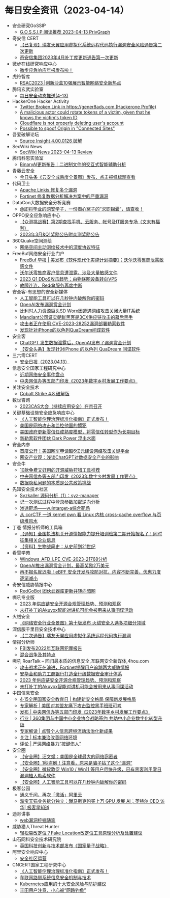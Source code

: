 # 每日安全资讯（2023-04-14）

- 安全研究GoSSIP
  - [G.O.S.S.I.P 阅读推荐 2023-04-13 PrivGraph](https://mp.weixin.qq.com/s?__biz=Mzg5ODUxMzg0Ng==&mid=2247494873&idx=1&sn=9a12c7e1fe02c2d624646576ec70893b&chksm=c063c200f7144b167e67ecdd7efb38415cfd1a5682f77a9edaaa856f5ab6b97804a209abfd51&scene=58&subscene=0#rd)
- 奇安信 CERT
  - [【已复现】瑞友天翼应用虚拟化系统远程代码执行漏洞安全风险通告第二次更新](https://mp.weixin.qq.com/s?__biz=MzU5NDgxODU1MQ==&mid=2247498239&idx=1&sn=7cec830cbb332985f066744388032bef&chksm=fe79dd67c90e547149b600b4e0c17de3ea4913f8a9a4f1139b2596e200366d798b3130fda7c2&scene=58&subscene=0#rd)
  - [奇安信集团2023年4月补丁库更新通告第一次更新](https://mp.weixin.qq.com/s?__biz=MzU5NDgxODU1MQ==&mid=2247498239&idx=2&sn=a45a405671792f5bd58ae484e3707452&chksm=fe79dd67c90e54719f4d106e7ddb83b77d56cc464eaaf2d11720483f7f027f60e4d4668130f6&scene=58&subscene=0#rd)
- 微步在线研究响应中心
  - [微步应急响应年报发布啦！](https://mp.weixin.qq.com/s?__biz=Mzg5MTc3ODY4Mw==&mid=2247501049&idx=1&sn=4f2f9dfdbd7fa1db595ea31986c31e57&chksm=cfcaa7edf8bd2efbde62375f84de1eda565853dce26b15529f55fe6a2c80d750516d1e4380b1&scene=58&subscene=0#rd)
- 虎符智库
  - [RSAC2023 |创新沙盒10强展示智能网络安全新热点](https://mp.weixin.qq.com/s?__biz=MzIwNjYwMTMyNQ==&mid=2247488997&idx=1&sn=e084a131eb67bb6b9eafe8d309639dfe&chksm=971e78e7a069f1f11df568220bf6c10e26f304cdb352f6a852169e99cd0bb66be4451b6bccd8&scene=58&subscene=0#rd)
- 腾讯玄武实验室
  - [每日安全动态推送(4-13)](https://mp.weixin.qq.com/s?__biz=MzA5NDYyNDI0MA==&mid=2651958942&idx=1&sn=b1d5ffd3d16b897e2ea89c0bd67ad9c5&chksm=8baece01bcd94717ebef356744709961eb00523103ea26423d2437beb6b81c993e8f9110e1f5&scene=58&subscene=0#rd)
- HackerOne Hacker Activity
  - [Twitter Broken Link in https://gener8ads.com (Hackerone Profile)](https://hackerone.com/reports/1815355)
  - [A malicious actor could rotate tokens of a victim, given that he knows the victim's token ID](https://hackerone.com/reports/1525309)
  - [Cloudflare is not properly deleting user's account](https://hackerone.com/reports/1728292)
  - [Possible to spoof Origin in "Connected Sites"](https://hackerone.com/reports/1710564)
- 吾爱破解论坛
  - [Source Insight 4.00.0126 破解](https://mp.weixin.qq.com/s?__biz=MjM5Mjc3MDM2Mw==&mid=2651139477&idx=1&sn=ed516988a04cf77e32ba18a4861f43be&chksm=bd50bdc18a2734d7fbd4a5701a258f3d99b4e44bac936b3e9df8eabede916c19533d3d468ba8&scene=58&subscene=0#rd)
- SecWiki News
  - [SecWiki News 2023-04-13 Review](http://www.sec-wiki.com/?2023-04-13)
- 腾讯科恩实验室
  - [BinaryAI更新布告｜二进制文件的交互式智能辅助分析](https://mp.weixin.qq.com/s?__biz=MzU1MjgwNzc4Ng==&mid=2247504820&idx=1&sn=4460c5a06bd9a22445d47dc541aed5bb&chksm=fbfeefb1cc8966a7879592ead42d0fe4951d874b081d28701f036e606825a2405fd89701723e&scene=58&subscene=0#rd)
- 青藤云安全
  - [今日头条《云安全成熟度全景图》发布，点击报纸标题查看](https://mp.weixin.qq.com/s?__biz=MzAwNDE4Mzc1NA==&mid=2650843862&idx=1&sn=12e923a9585026d866275ad4b053705a&chksm=80dbc973b7ac406536c4d23cb693caea4e368fa578054fb0e3eb542818bc6f6dd42e495b78ee&scene=58&subscene=0#rd)
- 代码卫士
  - [Apache Linkis 修复多个漏洞](https://mp.weixin.qq.com/s?__biz=MzI2NTg4OTc5Nw==&mid=2247516234&idx=1&sn=ba72ac437de85dff898598d11ce97f6d&chksm=ea94b120dde338367ba09290193fddc80c82805257f0aac35587dafcb63dd98f43f418cc767f&scene=58&subscene=0#rd)
  - [Fortinet 修复数据分析解决方案中的严重漏洞](https://mp.weixin.qq.com/s?__biz=MzI2NTg4OTc5Nw==&mid=2247516234&idx=2&sn=8b8cbd3bbef796e7781c52396c37618f&chksm=ea94b120dde33836274567a92fa01a00f6e40b1b29565d989648c9eeada3ac326405a7a9e7d9&scene=58&subscene=0#rd)
- DataCon大数据安全分析竞赛
  - [@即将毕业的网安学子，一份掏心窝子的“求职锦囊”，请查收！](https://mp.weixin.qq.com/s?__biz=MzU5Njg1NzMyNw==&mid=2247486447&idx=1&sn=2c7256dba3c234e307768a9d28f84135&chksm=fe5d136fc92a9a790a695535460f710de907b7af35d5939b1f09bc2727caa382383d378a4bd0&scene=58&subscene=0#rd)
- OPPO安全应急响应中心
  - [【众测挑战赛】第2期查找手机、云服务、帐号及IT服务专场（文末有福利）](https://mp.weixin.qq.com/s?__biz=MzUyNzc4Mzk3MQ==&mid=2247490986&idx=1&sn=b371d99ce4a668547041515840409db2&chksm=fa7b1ce6cd0c95f046aabc2e9d04bdd1a9a32abeeeeb9499c96251daa4a6a8680c72abf4ab6b&scene=58&subscene=0#rd)
  - [2023年3月&Q1奖励公告附众测奖励公告](https://mp.weixin.qq.com/s?__biz=MzUyNzc4Mzk3MQ==&mid=2247490986&idx=2&sn=6c7d855b15f65187d3d89dc64b7e6578&chksm=fa7b1ce6cd0c95f0fb7b35e3426506a626f27670a088ea167fce7a57f005297b75b8ca295b65&scene=58&subscene=0#rd)
- 360Quake空间测绘
  - [网络空间主动测绘技术中的深度协议特征](https://mp.weixin.qq.com/s?__biz=Mzk0NzE4MDE2NA==&mid=2247487511&idx=1&sn=8780bdb23ab833753e7d00525ac9b44a&chksm=c37b97fcf40c1eea841ecb7e8e60ff65eb93965f0224db934bf84f2d0e01be62e83a93cb32aa&scene=58&subscene=0#rd)
- FreeBuf网络安全行业门户
  - [FreeBuf 早报 | 美发布《软件现代化实施计划摘要》；沃尔沃零售商泄露敏感文件](https://www.freebuf.com/news/363541.html)
  - [沃尔沃零售商客户信息遭泄露，涉及大量敏感文件](https://www.freebuf.com/news/363499.html)
  - [2023 Q1 DDoS攻击趋势：由物联网设备转向VPS](https://www.freebuf.com/news/363485.html)
  - [故障连连，Reddit服务再度中断](https://www.freebuf.com/news/363440.html)
- 安全客-有思想的安全新媒体
  - [人工智能工具可以在几秒钟内破解你的密码](https://www.anquanke.com/post/id/288290)
  - [OpenAI发布漏洞赏金计划](https://www.anquanke.com/post/id/288286)
  - [比利时人力资源巨头SD Worx因遭遇网络攻击关闭大量IT系统](https://www.anquanke.com/post/id/288282)
  - [Mandiant公司证实朝鲜黑客是3CX供应链攻击的幕后黑手](https://www.anquanke.com/post/id/288278)
  - [攻击者正在使用 CVE-2023-28252漏洞部署勒索软件](https://www.anquanke.com/post/id/288273)
  - [发现针对iPhone的以色列QuaDream间谍软件](https://www.anquanke.com/post/id/288267)
- 安全客
  - [ChatGPT 发生数据泄露后，OpenAI发布了漏洞赏金计划](https://mp.weixin.qq.com/s?__biz=MzA5ODA0NDE2MA==&mid=2649784555&idx=1&sn=29b213bcc277a68e7938608810da376b&chksm=8893b084bfe43992b81111e7da097b8adc075f37f64fccf7c930354f93d43f77ce233bca20be&scene=58&subscene=0#rd)
  - [【安全头条】发现针对iPhone 的以色列 QuaDream 间谍软件](https://mp.weixin.qq.com/s?__biz=MzA5ODA0NDE2MA==&mid=2649784555&idx=2&sn=1bb347e6137589b5245c41d3e2eaddb4&chksm=8893b084bfe43992b7e0f1181c5e57fb7c5433d4aad59fc53f4e459db67bc3f62f404b138c1d&scene=58&subscene=0#rd)
- 三六零CERT
  - [安全日报（2023.04.13）](https://mp.weixin.qq.com/s?__biz=MzU5MjEzOTM3NA==&mid=2247492037&idx=1&sn=5ecc7329dd31ce8b32515b87a0e84d3f&chksm=fe26e4c4c9516dd2d6348e879b94cb0671eff11b9dca54e0f58717438ca6505770e5b36b6d99&scene=58&subscene=0#rd)
- 信息安全国家工程研究中心
  - [近期网络安全事件盘点](https://mp.weixin.qq.com/s?__biz=MzU5OTQ0NzY3Ng==&mid=2247493632&idx=1&sn=298fd1b8f98328940c815ae99cda6d87&chksm=feb66913c9c1e005ffe20c1674dbfce3123a4e67ec36812b2bccfa0145f5ffc3f3c0ea95b50d&scene=58&subscene=0#rd)
  - [中央网信办等五部门印发《2023年数字乡村发展工作要点》](https://mp.weixin.qq.com/s?__biz=MzU5OTQ0NzY3Ng==&mid=2247493632&idx=2&sn=38e1167739fd2ef7b1b7e333f3e3842d&chksm=feb66913c9c1e00504bccf7d8e74e5f528cba8aeee0c57d01d4da8d2a8e0a8ef795d16b07474&scene=58&subscene=0#rd)
- 关注安全技术
  - [Cobalt Strike 4.8 破解版](https://mp.weixin.qq.com/s?__biz=MzA4MDMwMjQ3Mg==&mid=2651868453&idx=1&sn=413b7295d469a20c2c53154ca036affd&chksm=8442b5c2b3353cd49b0ab466f596182e77101ce01732e73d3c16c5ad7cd62da85205b5a5c58b&scene=58&subscene=0#rd)
- 数世咨询
  - [2023CAS大会（持续应用安全）在京召开](https://mp.weixin.qq.com/s?__biz=MzkxNzA3MTgyNg==&mid=2247497805&idx=1&sn=91a1fd629666855c7a4fce6448acf6c1&chksm=c1448af0f63303e652f023b1a1d1c69ff52f83592cdfb7482050b91515ef47f42e7595b05ae3&scene=58&subscene=0#rd)
- 关键基础设施安全应急响应中心
  - [《人工智能伦理治理标准化指南》正式发布！](https://mp.weixin.qq.com/s?__biz=MzkyMzAwMDEyNg==&mid=2247536013&idx=1&sn=a7a8801ca8fbb5b7d160ab6a3cd9090b&chksm=c1e9c1dcf69e48cacae4944940536789c182fb6799958e245bbe8963381016893a9191f84130&scene=58&subscene=0#rd)
  - [美国是网络攻击和监控他国的惯犯](https://mp.weixin.qq.com/s?__biz=MzkyMzAwMDEyNg==&mid=2247536013&idx=2&sn=03a6ed5799636e3d11b9dc92522f4deb&chksm=c1e9c1dcf69e48ca14dc9533632a906a37ea945ef852d5bc5a923ee00988361ef42e3af52e14&scene=58&subscene=0#rd)
  - [美国政府更新零信任成熟度模型，将零信任转型作为长期目标](https://mp.weixin.qq.com/s?__biz=MzkyMzAwMDEyNg==&mid=2247536013&idx=3&sn=d5bc3ccd0b9c5d3302adcfb8e3a0b637&chksm=c1e9c1dcf69e48ca210db32b6d097d268734c4d8a90914c0120afa9482d83a2c9a0eedf798e5&scene=58&subscene=0#rd)
  - [新勒索软件团伙 Dark Power 浮出水面](https://mp.weixin.qq.com/s?__biz=MzkyMzAwMDEyNg==&mid=2247536013&idx=4&sn=5652f763e0386bd0bdf3d9bd50e9ecb8&chksm=c1e9c1dcf69e48ca0de60dd445cc76f9c96f7d3a43609358fc8458d1d48c3e8a0a47e18c6363&scene=58&subscene=0#rd)
- 安全内参
  - [首度公开！美国网军申请超6亿元建设网络攻击关键平台](https://mp.weixin.qq.com/s?__biz=MzI4NDY2MDMwMw==&mid=2247508355&idx=1&sn=671e92059be5bed449a87abb273dee3c&chksm=ebfae6a3dc8d6fb5eb348d143f28a4e24bd208658eb56b072630a6277369c7d37c112954a381&scene=58&subscene=0#rd)
  - [网安产业观：浅谈ChatGPT对数据安全产业的影响](https://mp.weixin.qq.com/s?__biz=MzI4NDY2MDMwMw==&mid=2247508355&idx=2&sn=1cea9dc53a14d6dd0a4fd8406409a0a0&chksm=ebfae6a3dc8d6fb5d8dd052efbc361b538457a3654f50bacc06e1781d9d308c2d03844f81876&scene=58&subscene=0#rd)
- 安全牛
  - [10款免费又好用的开源威胁狩猎工具推荐](https://mp.weixin.qq.com/s?__biz=MjM5Njc3NjM4MA==&mid=2651123536&idx=1&sn=36a20e250be5377495324350ce323a4c&chksm=bd145f838a63d6951135b20ea13b55d3dafa60464cb1707ba4e000bf4d27237feab6645b2cc1&scene=58&subscene=0#rd)
  - [中央网信办等五部门印发《2023年数字乡村发展工作要点》](https://mp.weixin.qq.com/s?__biz=MjM5Njc3NjM4MA==&mid=2651123536&idx=2&sn=f3491d45c1dada11111a898fbc6ef6fb&chksm=bd145f838a63d69573e0dd0307e993215b47feda75f20c44565b8cec8f4bfc210bfcd10a5264&scene=58&subscene=0#rd)
  - [数据隐私问题的本质是公共政策挑战](https://mp.weixin.qq.com/s?__biz=MjM5Njc3NjM4MA==&mid=2651123536&idx=3&sn=135677fa62ec9f3ebb6fe9c0e21f965b&chksm=bd145f838a63d6951be6ddb9333bd9b2a356bea96ebd8b1c537d00da58aeb6aefa0409760463&scene=58&subscene=0#rd)
- 先知安全技术社区
  - [Syzkaller 源码分析（1）：syz-manager](https://xz.aliyun.com/t/12424)
  - [记一次测试过程中登录参数加密逆向分析](https://xz.aliyun.com/t/12423)
  - [渗透靶场——vulntarget-a综合靶场](https://xz.aliyun.com/t/12422)
  - [从 corCTF 一道 kernel pwn 看 Linux 内核 cross-cache overflow 与页级堆风水](https://xz.aliyun.com/t/12417)
- 丁爸 情报分析师的工具箱
  - [【通知】全国执法机关开源情报能力提升培训班第二期开始报名了！同时征集相关企业信息](https://mp.weixin.qq.com/s?__biz=MzI2MTE0NTE3Mw==&mid=2651135784&idx=1&sn=4570987b16250e29aea5c5a8b57c7866&chksm=f1af6812c6d8e10446c873fb4d5326f90502f99b27f08ffaff482eb1be413e39fddba9db35a9&scene=58&subscene=0#rd)
  - [【资料】生物战简史：从史前到21世纪](https://mp.weixin.qq.com/s?__biz=MzI2MTE0NTE3Mw==&mid=2651135784&idx=2&sn=5bfaef6b1c3bdfdb7e3a15660faa7484&chksm=f1af6812c6d8e10450214bf05d81cbb508d730ed229605955ab297184613c920f7890194940f&scene=58&subscene=0#rd)
- 看雪学苑
  - [Windows_AFD_LPE_CVE-2023-21768分析](https://mp.weixin.qq.com/s?__biz=MjM5NTc2MDYxMw==&mid=2458501920&idx=1&sn=21104bc7823e9c882fc22cb0cd5b88af&chksm=b18ef3aa86f97abc18d4ca5b25be38309812ed2473e9b2f64277def7c1e6da92f26f0eea4431&scene=58&subscene=0#rd)
  - [OpenAI推出漏洞赏金计划，最高奖励2万美元](https://mp.weixin.qq.com/s?__biz=MjM5NTc2MDYxMw==&mid=2458501920&idx=2&sn=41597905291fa77f12bc5ca7483240b3&chksm=b18ef3aa86f97abc939b05ea8650626ba4984eaeb284c0aa7f971bbba2f5cb989cfcf0f11104&scene=58&subscene=0#rd)
  - [再不报名就迟啦！eBPF 安全开发与攻防对抗，内容不断完善，优惠力度逐渐减小](https://mp.weixin.qq.com/s?__biz=MjM5NTc2MDYxMw==&mid=2458501920&idx=3&sn=dd1d9a8de460979e07e9d668968c53f2&chksm=b18ef3aa86f97abc6667f78f6aa561c82ab142164f8a90085e325a691fe90912fecebc115f36&scene=58&subscene=0#rd)
- 奇安信威胁情报中心
  - [RedGoBot 团伙武器库更新并转向暗网](https://mp.weixin.qq.com/s?__biz=MzI2MDc2MDA4OA==&mid=2247506023&idx=1&sn=abfb595c69748734e7940368a6749798&chksm=ea662f10dd11a606e0b76cc0fe3b239e2ca7c94d703f763ecbe373023e27a313e5875839f255&scene=58&subscene=0#rd)
- 嘶吼专业版
  - [2023 年供应链安全开源合规管理趋势、预测和观察](https://mp.weixin.qq.com/s?__biz=MzI0MDY1MDU4MQ==&mid=2247560026&idx=1&sn=64ca01578dd30352831c9bd87ee3e780&chksm=e9143b60de63b276104672cba6bb1c34f7bc76dbdc6143ac6471d5eeaed763279435ac17051d&scene=58&subscene=0#rd)
  - [未打补丁的Akuvox智能对讲机可能会被用来从事间谍活动](https://mp.weixin.qq.com/s?__biz=MzI0MDY1MDU4MQ==&mid=2247560026&idx=2&sn=53309e634154a16c4b4740314a07f0d2&chksm=e9143b60de63b276f66a7f1131ed2cbad616e3615ba48a4abc9ec72191d606c98683ef0a3624&scene=58&subscene=0#rd)
- 火绒安全
  - [《网络安全行业全景图》第十版发布 火绒安全入选多项细分领域](https://mp.weixin.qq.com/s?__biz=MzI3NjYzMDM1Mg==&mid=2247514177&idx=1&sn=5541eb253eef03d189fc7124fcde4e8c&chksm=eb70667edc07ef686463e4e167b1e4e30e62aba26c919b2ceb12c269d5b3484e11f8ca9b6b68&scene=58&subscene=0#rd)
- 深信服千里目安全技术中心
  - [【二次通告】瑞友天翼应用虚拟化系统远程代码执行漏洞](https://mp.weixin.qq.com/s?__biz=Mzg2NjgzNjA5NQ==&mid=2247518238&idx=1&sn=0e9d62e0b09506bb43dbbbf003665f88&chksm=ce46030ef9318a186681a51fcd5aaec147f3612716cef3c36f1dcad6738be1afbd537e0e4915&scene=58&subscene=0#rd)
- 情报分析师
  - [FBI发布2022年互联网犯罪报告](https://mp.weixin.qq.com/s?__biz=MzA3Mjc1MTkwOA==&mid=2650527414&idx=1&sn=b2fb1eff09245c6dfc52104801483f9c&chksm=8716f8fdb06171eb9ec8cf0e738ed53854f76f427e273775aa93da08bbb0beb6a8fe54c54f62&scene=58&subscene=0#rd)
  - [混合战争及其特点](https://mp.weixin.qq.com/s?__biz=MzA3Mjc1MTkwOA==&mid=2650527414&idx=2&sn=7fa73801bd91f3a117ee38fabe4a2a95&chksm=8716f8fdb06171eb48cfd1f28532fa17e140e9f3b336b4e003c01b10b39e9dcb449bf6aad361&scene=58&subscene=0#rd)
- 嘶吼 RoarTalk – 回归最本质的信息安全,互联网安全新媒体,4hou.com
  - [攻击战术正在演进，Fortinet提醒用户追踪两大威胁情报](https://www.4hou.com/posts/AXDB)
  - [安华金和助力工商银行打造全行级数据安全审计体系](https://www.4hou.com/posts/DZkB)
  - [2023 年供应链安全开源合规管理趋势、预测和观察](https://www.4hou.com/posts/OXYg)
  - [未打补丁的Akuvox智能对讲机可能会被用来从事间谍活动](https://www.4hou.com/posts/gXB6)
- 中国信息安全
  - [4·15全民国家安全教育日 | 构建新安全格局 保障新发展格局](https://mp.weixin.qq.com/s?__biz=MzA5MzE5MDAzOA==&mid=2664181379&idx=1&sn=3393b668f7ba08e652a34e97b5e79c51&chksm=8b592c7abc2ea56c462dcc41cc81a64f7d825a3275b5f13ff901c2f0ab6baef5d08249298fa9&scene=58&subscene=0#rd)
  - [专家解析 | 美国对其盟友痛下攻击监控黑手班班可考](https://mp.weixin.qq.com/s?__biz=MzA5MzE5MDAzOA==&mid=2664181379&idx=2&sn=f0ae8e5c431c24794a3188d5bb9b455d&chksm=8b592c7abc2ea56c69d17dca605fe820c7af9bfecb3522d8f9b469d61b33a0aee9aa187e09f6&scene=58&subscene=0#rd)
  - [发布 | 中央网信办等五部门印发《2023年数字乡村发展工作要点》](https://mp.weixin.qq.com/s?__biz=MzA5MzE5MDAzOA==&mid=2664181379&idx=3&sn=465f735457b0122b0d955362644521dc&chksm=8b592c7abc2ea56c30437578e4a98f9a2bee0d7212c68a97f951775966015f09bc86d4eceecf&scene=58&subscene=0#rd)
  - [行业 | 360集团与中国中小企业协会战略签约 共助中小企业数字化转型升级](https://mp.weixin.qq.com/s?__biz=MzA5MzE5MDAzOA==&mid=2664181379&idx=4&sn=f11b1e3c13002606db5b7d25e9f37303&chksm=8b592c7abc2ea56c3f2da4e83ff2205af318ea0d4ed10c9e03477ef015395b6ad98cdbea1774&scene=58&subscene=0#rd)
  - [专家解读 | 点赞个人信息跨境流动法治化新成果](https://mp.weixin.qq.com/s?__biz=MzA5MzE5MDAzOA==&mid=2664181379&idx=5&sn=753fa45bcbfe8ab425e19b5d6e1179f0&chksm=8b592c7abc2ea56c58e564d3574e2b779a8d72000bb77d169c35b2ba098e33a18e48135ceb9f&scene=58&subscene=0#rd)
  - [关注 | 标本兼治改善网络环境](https://mp.weixin.qq.com/s?__biz=MzA5MzE5MDAzOA==&mid=2664181379&idx=6&sn=083b2486fd963bbbaab85df7c34d4602&chksm=8b592c7abc2ea56c0e8b510970693b2ab6774d19f61e7fa62dd32185f4bcf7f392b2dcc1d666&scene=58&subscene=0#rd)
  - [评论 | 严惩网络暴力“按键伤人”](https://mp.weixin.qq.com/s?__biz=MzA5MzE5MDAzOA==&mid=2664181379&idx=7&sn=e913a55c25ceb44d78e1506c28e85526&chksm=8b592c7abc2ea56ca87c2effa69f87ad183caf145551469de2c21adc21875373c220c57cbe1b&scene=58&subscene=0#rd)
- 安全圈
  - [【安全圈】汪文斌：美国是全球最大的网络窃密者](https://mp.weixin.qq.com/s?__biz=MzIzMzE4NDU1OQ==&mid=2652032362&idx=1&sn=fc1fbcd70fcfb983ff81deb6b7368488&chksm=f36fe12ac418683ca9f711cb9461bcd03ac2a64901033e737a8f27baec0bfda0ded0fdf6d07d&scene=58&subscene=0#rd)
  - [【安全圈】1秒盗刷！注意看，原来是骗子钻了这个“漏洞”](https://mp.weixin.qq.com/s?__biz=MzIzMzE4NDU1OQ==&mid=2652032362&idx=2&sn=937d07175a9f2f69e28230a60cca93ad&chksm=f36fe12ac418683ca506348e5e3ba0d8dba3019d2f08eb9dde0c1eb927dc59c0dbe470c521e6&scene=58&subscene=0#rd)
  - [【安全圈】微软敦促 Win10 / Win11 等用户尽快升级，已有黑客利用零日漏洞植入勒索软件](https://mp.weixin.qq.com/s?__biz=MzIzMzE4NDU1OQ==&mid=2652032362&idx=3&sn=8dde31dab85f0bc1a59ac470d48e12dc&chksm=f36fe12ac418683ca752bc869a6d0953278d57d58adcaff4794cfd9fda4d5cfeaf830186d77e&scene=58&subscene=0#rd)
  - [【安全圈】人工智能工具可以在几秒钟内破解你的密码](https://mp.weixin.qq.com/s?__biz=MzIzMzE4NDU1OQ==&mid=2652032362&idx=4&sn=8eeaec66837fd29fa3cd60e44315c142&chksm=f36fe12ac418683c9a806ea23ccfd4eb6b64569ff11ffb242d01ff1274dfd80685773c28ad91&scene=58&subscene=0#rd)
- 极客公园
  - [通义千问，再次「激活」阿里云](https://mp.weixin.qq.com/s?__biz=MTMwNDMwODQ0MQ==&mid=2652989826&idx=1&sn=3cc908e03d0bc35bc429bbf3c2fc0f9c&chksm=7e54143449239d224ff32cac7c4c3e11678b18415301b55449e678a7249955bf00dca77cd73c&scene=58&subscene=0#rd)
  - [淘宝天猫业务拆分独立；曝马斯克购买上万 GPU 发展 AI；英特尔 CEO 访华​| 极客早知道](https://mp.weixin.qq.com/s?__biz=MTMwNDMwODQ0MQ==&mid=2652989790&idx=1&sn=3633e2e32109d33ed5e171a4b0aad47d&chksm=7e5414e849239dfe2fb54d82c78a263c4d9286903262ee9b65a3f187775f6f789c2414f428b6&scene=58&subscene=0#rd)
- 迪哥讲事
  - [web漏洞挖掘随笔](https://mp.weixin.qq.com/s?__biz=MzIzMTIzNTM0MA==&mid=2247488625&idx=1&sn=ccd2161251af2be4fdad1d6f732ba2e0&chksm=e8a61e12dfd197047ded10669d193d2ebef6d5f2d9b213250ff5dff58b5df2dff27a6ad7460b&scene=58&subscene=0#rd)
- 威胁猎人Threat Hunter
  - [轻松篡改定位？Fake Location改定位工具原理分析及处置建议](https://mp.weixin.qq.com/s?__biz=MzI3NDY3NDUxNg==&mid=2247495807&idx=1&sn=01c206ea0e0ada2b4425f2f25df7de74&chksm=eb12d644dc655f521902f97e44c5e79d8a14cd700f5028421e75225a582170337f8205740770&scene=58&subscene=0#rd)
- 山石网科安全技术研究院
  - [英国科技创新与技术部发布《国家量子战略》](https://mp.weixin.qq.com/s?__biz=MzUzMDUxNTE1Mw==&mid=2247500797&idx=1&sn=78522032d0eec07a29962138baef37aa&chksm=fa521643cd259f5510c5161c3fe4eadac73b8e57bd2dc22c842eb25a74580c0f13042d7b4b2d&scene=58&subscene=0#rd)
- 阿里安全响应中心
  - [安全社区运营](https://mp.weixin.qq.com/s?__biz=MzIxMjEwNTc4NA==&mid=2652993252&idx=1&sn=c07c3bb98b7e93b28870d49e7dbcd0ca&chksm=8c9ef9b3bbe970a57daca640115ef8af83e3bc5d5d5caa5a346517c94e9b69e2c4ca77ee0769&scene=58&subscene=0#rd)
- CNCERT国家工程研究中心
  - [《人工智能伦理治理标准化指南》正式发布！](https://mp.weixin.qq.com/s?__biz=MzUzNDYxOTA1NA==&mid=2247536219&idx=1&sn=cfaeeb50cd76babd9b4bfbdba4b800f7&chksm=fa93f89acde4718ceedf8056bdb927feeb94b2fa5ebaa845b8b8d70aa51c00ddf0d5a70b516f&scene=58&subscene=0#rd)
  - [车联网路侧系统信息安全机制与技术](https://mp.weixin.qq.com/s?__biz=MzUzNDYxOTA1NA==&mid=2247536219&idx=2&sn=c90438914975f0783b29ab9a262f76c2&chksm=fa93f89acde4718cd46c0acedf3976ea59435e73c1b8f0570d9a0e93c515f947132288545ecc&scene=58&subscene=0#rd)
  - [Kubernetes应用的十大安全风险与防护建议](https://mp.weixin.qq.com/s?__biz=MzUzNDYxOTA1NA==&mid=2247536219&idx=3&sn=31801a5f737d9e3f3a640f6000956bdb&chksm=fa93f89acde4718ca5aa6b0764728b4f9b8149b9d31a41ffe740ed6104fd135a8984965a9ae2&scene=58&subscene=0#rd)
  - [丰田用户注意，小心被“网路钓鱼”](https://mp.weixin.qq.com/s?__biz=MzUzNDYxOTA1NA==&mid=2247536219&idx=4&sn=c4b06a2e26e3acfc57c2ddbc3082dbc9&chksm=fa93f89acde4718cdca5556693b82ed456d287d00dda067ed846890bba1d015afeee6cd8af7f&scene=58&subscene=0#rd)
